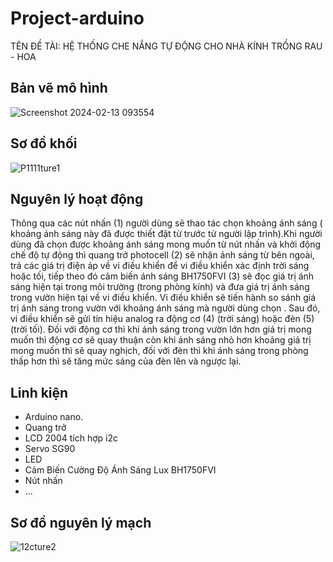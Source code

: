 # Project-arduino
TÊN ĐỀ TÀI: HỆ THỐNG CHE NẮNG TỰ ĐỘNG CHO NHÀ KÍNH TRỒNG RAU - HOA

## Bản vẽ mô hình
![Screenshot 2024-02-13 093554](https://github.com/Mefuuuu/Project-arduino/assets/133778142/f300f684-07bf-45dc-a0d2-0321786ae6f6)

## Sơ đồ khối
![P1111ture1](https://github.com/Mefuuuu/Project-arduino/assets/133778142/c206716e-1875-4699-9eab-73469b90d4d8)

## Nguyên lý hoạt động
Thông qua các nút nhấn (1) người dùng sẽ thao tác chọn khoảng ánh sáng ( khoảng ánh sáng này đã được thiết đặt từ trước từ người lập trình).Khi  người dùng đã chọn được khoảng ánh sáng mong muốn từ nút nhấn và khởi động chế độ tự động thì quang trở photocell (2) sẽ nhận ánh sáng từ bên ngoài, trả các giá trị điện áp về vi điều khiển để vi điều khiển xác định trời sáng hoặc tối, tiếp theo đó cảm biến ánh sáng BH1750FVI (3) sẽ đọc giá trị ánh sáng hiện tại trong môi trường (trong phòng kính) và đưa giá trị ánh sáng trong vườn hiện tại về vi điều khiển. Vi điều khiển sẽ tiến hành so sánh giá trị ánh sáng trong vườn với khoảng ánh sáng mà người dùng chọn . Sau đó, vi điều khiển sẽ gửi tín hiệu analog ra động cơ (4) (trời sáng) hoặc đèn (5) (trời tối). Đối với động cơ thì khi ánh sáng trong vườn lớn hơn giá trị mong muốn thì động cơ sẽ quay thuận còn khi ánh sáng nhỏ hơn khoảng giá trị mong muốn thì sẽ quay nghịch, đối với đèn thì khi ánh sáng trong phòng thấp hơn thì sẽ tăng mức sáng của đèn lên và ngược lại.

## Linh kiện
- Arduino nano.
- Quang trở
- LCD 2004 tích hợp i2c
- Servo SG90
- LED
- Cảm Biến Cường Độ Ánh Sáng Lux BH1750FVI
- Nút nhấn
- ...

## Sơ đồ nguyên lý mạch
![12cture2](https://github.com/Mefuuuu/Project-arduino/assets/133778142/4a4fc3b7-15f0-4f41-9832-bc767d162532)

